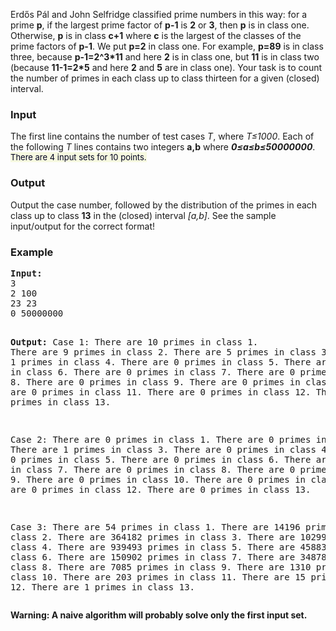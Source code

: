 <p>Erdős Pál and John Selfridge classified prime numbers in this way: for a prime <strong>p</strong>, if the largest prime factor of <strong>p-1</strong> is <strong>2</strong> or <strong>3</strong>, then <strong>p</strong> is in class one.  Otherwise, <strong>p</strong> is in class <strong>c+1</strong> where <strong>c</strong> is the largest of the classes of the prime factors of <strong>p-1</strong>. We put <strong>p=2</strong> in class one.  For example, <strong>p=89</strong> is in class three, because <strong>p-1=2^3*11</strong> and here <strong>2</strong> is in class one, but <strong>11</strong> is in class two (because <strong>11-1=2*5</strong> and here <strong>2</strong> and <strong>5</strong> are in class one). Your task is to count the number of primes in each class up to class thirteen for a given (closed) interval.</p>
<h3>Input</h3>
<p>The first line contains the number of test cases <em>T</em>, where <em>T≤1000</em>. Each of the following <em>T</em> lines contains two integers <strong>a,b</strong> where&nbsp;<em><strong>0≤a≤b≤50000000</strong></em>. <span style="color: #000020; font-size: 13px; text-align: justify; background-color: #f6f9e0;">There are 4 input sets for 10 points.</span></p>
<h3>Output</h3>
<p>Output the case number, followed by the distribution of the primes in each class up to class <strong>13</strong> in the (closed) interval <em>[a,b]</em>. See the sample input/output for the correct format!</p>
<h3>Example</h3>
<pre><strong>Input:</strong>
3
2 100
23 23
0 50000000

<strong>Output:</strong>
Case 1:
There are 10 primes in class 1.
There are 9 primes in class 2.
There are 5 primes in class 3.
There are 1 primes in class 4.
There are 0 primes in class 5.
There are 0 primes in class 6.
There are 0 primes in class 7.
There are 0 primes in class 8.
There are 0 primes in class 9.
There are 0 primes in class 10.
There are 0 primes in class 11.
There are 0 primes in class 12.
There are 0 primes in class 13.

Case 2:
There are 0 primes in class 1.
There are 0 primes in class 2.
There are 1 primes in class 3.
There are 0 primes in class 4.
There are 0 primes in class 5.
There are 0 primes in class 6.
There are 0 primes in class 7.
There are 0 primes in class 8.
There are 0 primes in class 9.
There are 0 primes in class 10.
There are 0 primes in class 11.
There are 0 primes in class 12.
There are 0 primes in class 13.

Case 3:
There are 54 primes in class 1.
There are 14196 primes in class 2.
There are 364182 primes in class 3.
There are 1029984 primes in class 4.
There are 939493 primes in class 5.
There are 458831 primes in class 6.
There are 150902 primes in class 7.
There are 34878 primes in class 8.
There are 7085 primes in class 9.
There are 1310 primes in class 10.
There are 203 primes in class 11.
There are 15 primes in class 12.
There are 1 primes in class 13.
</pre>
<p><strong>Warning: A naive algorithm will probably solve only the first input set. </strong></p>